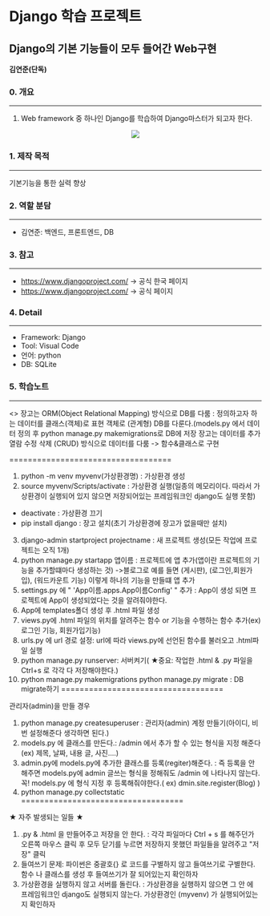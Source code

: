 # Django 학습 프로젝트
##  Django의 기본 기능들이 모두 들어간 Web구현

__김연준(단독)__

### 0. 개요
------------------------------
1. Web framework 중 하나인 Django를 학습하여 Django마스터가 되고자 한다.
<p align="center"><img src="http://taking.kr/blog/wp-content/uploads/2014/08/laravel.png"></p>

### 1. 제작 목적
------------------------------
기본기능을 통한 실력 향상

### 2. 역할 분담
------------------------------
 * 김연준: 백엔드, 프론트엔드, DB

### 3. 참고
------------------------------
 * https://www.djangoproject.com/                 -> 공식 한국 페이지
 * https://www.djangoproject.com/                 -> 공식 페이지
 
### 4. Detail
------------------------------
* Framework: Django
 * Tool: Visual Code
 * 언어: python
 * DB: SQLite
 
 ### 5. 학습노트
------------------------------
<<Django>>
장고는 ORM(Object Relational Mapping) 방식으로 DB를 다룸
: 정의하고자 하는 데이터를 클래스(객체)로 표현 객체로 (관계형) DB를 다룬다.(models.py 에서 데이터 정의 후 python manage.py makemigrations로 DB에 저장
장고는 데이터를 추가 열람 수정 삭제 (CRUD) 방식으로 데이터를 다룸 -> 함수&클래스로 구현

===================================
1. python -m venv myvenv(가상환경명) : 가상환경 생성
2. source myvenv/Scripts/activate : 가상환경 실행(일종의 메모리이다. 따라서 가상환경이 실행되어 있지 않으면 저장되어있는 프레임워크인 django도 실행 못함)
+ deactivate : 가상환경 끄기
+ pip install django : 장고 설치(초기 가상환경에 장고가 없을때만 설치)
3. django-admin startproject projectname : 새 프로젝트 생성(모든 작업에 프로젝트는 오직 1개)
4. python manage.py startapp 앱이름 : 프로젝트에 앱 추가(앱이란 프로젝트의 기능을 추가할떄마다 생성하는 것) 
->블로그로 예를 들면 (게시판),  (로그인,회원가입), (워드카운트 기능) 이렇게 하나의 기능을 만들떄
앱 추가
5. settings.py 에 " 'App이름.apps.App이름Config' " 추가 : App이 생성 되면 프로젝트에 App이 생성되었다는 것을 알려줘야한다.
6. App에 templates폴더 생성 후 .html 파일 생성
7. views.py에 .html 파일의 위치를 알려주는 함수 or 기능을 수행하는 함수 추가(ex)로그인 기능, 회원가입기능)
8. urls.py 에 url 경로 설정: url에 따라 views.py에 선언된 함수를 불러오고 .html파일 실행
9.  python manage.py runserver: 서버켜기( ★중요: 작업한 .html & .py 파일을 Ctrl+s 로 각각 다 저장해야한다.)
10. python manage.py makemigrations
      python manage.py migrate               : DB migrate하기
===================================

관리자(admin)을 만들 경우
1. python manage.py createsuperuser  : 관리자(admin) 계정 만들기(아이디, 비번 설정해준다 생각하면 된다.)
2. models.py 에 클래스를 만든다.: /admin 에서 추가 할 수 있는 형식을 지정 해준다(ex) 제목, 날짜, 내용 글, 사진....)
3. admin.py에 models.py에 추가한 클래스를 등록(regiter)해준다. : 즉 등록을 안 해주면 models.py에 admin 글쓰는 형식을 정해줘도 /admin 에 나타나지 않는다. 꼭! models.py 에 형식 지정 후 등록해줘야한다.( ex) dmin.site.register(Blog) )
4. python manage.py collectstatic
===================================

★ 자주 발생되는 일들 ★
1. .py & .html 을 만들어주고 저장을 안 한다. : 각각 파일마다 Ctrl + s 를 해주던가 오른쪽 마우스 클릭 후 모두 닫기를 누르면 저장하지 못했던 파일들을 알려주고 "저장" 클릭
2. 들여쓰기 문제: 파이썬은 중괄호{} 로 코드를 구별하지 않고 들여쓰기로 구별한다. 함수 나 클래스를 생성 후 들여쓰기가 잘 되어있는지 확인하자
3. 가상환경을 실행하지 않고 서버를 돌린다. : 가상환경을 실행하지 않으면 그 안 에 프레임워크인 django도 실행되지 않는다. 가상환경인 (myvenv) 가 실행되어있는지 확인하자
